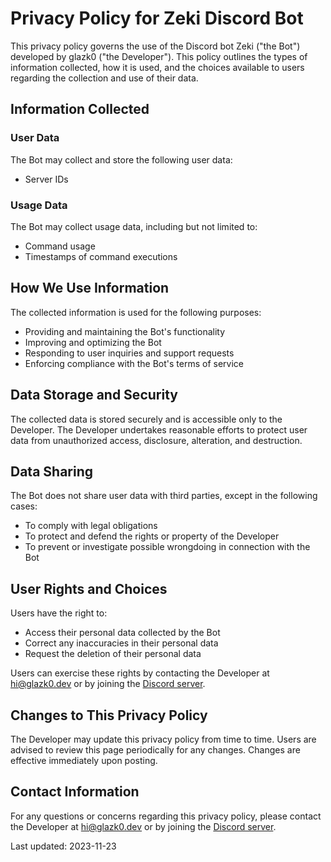 # Privacy Policy for Zeki Discord Bot

This privacy policy governs the use of the Discord bot Zeki ("the Bot") developed by glazk0 ("the Developer"). This policy outlines the types of information collected, how it is used, and the choices available to users regarding the collection and use of their data.

## Information Collected

### User Data

The Bot may collect and store the following user data:

- Server IDs

### Usage Data

The Bot may collect usage data, including but not limited to:

- Command usage
- Timestamps of command executions

## How We Use Information

The collected information is used for the following purposes:

- Providing and maintaining the Bot's functionality
- Improving and optimizing the Bot
- Responding to user inquiries and support requests
- Enforcing compliance with the Bot's terms of service

## Data Storage and Security

The collected data is stored securely and is accessible only to the Developer. The Developer undertakes reasonable efforts to protect user data from unauthorized access, disclosure, alteration, and destruction.

## Data Sharing

The Bot does not share user data with third parties, except in the following cases:

- To comply with legal obligations
- To protect and defend the rights or property of the Developer
- To prevent or investigate possible wrongdoing in connection with the Bot

## User Rights and Choices

Users have the right to:

- Access their personal data collected by the Bot
- Correct any inaccuracies in their personal data
- Request the deletion of their personal data

Users can exercise these rights by contacting the Developer at hi@glazk0.dev or by joining the [Discord server](<(https://discord.gg/vQF9ENEkaq)>).

## Changes to This Privacy Policy

The Developer may update this privacy policy from time to time. Users are advised to review this page periodically for any changes. Changes are effective immediately upon posting.

## Contact Information

For any questions or concerns regarding this privacy policy, please contact the Developer at hi@glazk0.dev or by joining the [Discord server](<(https://discord.gg/vQF9ENEkaq)>).

Last updated: 2023-11-23
